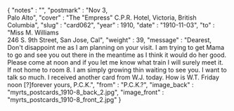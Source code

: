 {
  "notes" : "",
  "postmark" : "Nov 3,<br>Palo Alto",
  "cover" : "The \"Empress\" C.P.R. Hotel, Victoria, British Columbia",
  "slug" : "card062",
  "year" : 1910,
  "date" : "1910-11-03",
  "to" : "Miss M. Williams<br> 246 S. 9th Street, San Jose, Cal",
  "weight" : 39,
  "message" : "Dearest,<br>Don't disappoint me as I am planning on your visit. I am trying to get Mama to go and see you out there in the meantime as I think it would do her good. Please come at noon and if you let me know what train I will surely meet it. If not home to room 8. I am simply growing thin waiting to see you. I want to talk so much. I received another card from W.J. today. How is W.T. Friday noon [?]forever yours, P.C.K.",
  "from" : "P.C.K.?",
  "image_back" : "myrts_postcards_1910-8_back_2.jpg",
  "image_front" : "myrts_postcards_1910-8_front_2.jpg"
}
